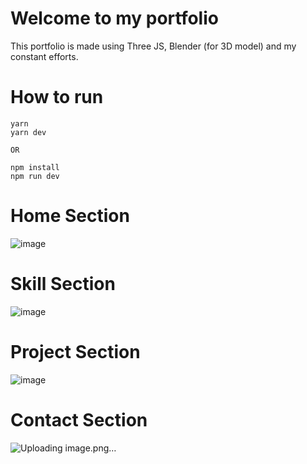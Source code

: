 # Welcome to my portfolio
This portfolio is made using Three JS, Blender (for 3D model) and my constant efforts.
# How to run

```
yarn
yarn dev

OR

npm install
npm run dev
```
# Home Section
![image](https://github.com/Sodium-Man/NamaN-Portfolio/assets/110275891/4597193c-32d5-436b-b7a1-5ad758f43bb5)
# Skill Section
![image](https://github.com/Sodium-Man/NamaN-Portfolio/assets/110275891/1f67316e-7d66-4c74-930e-97a02e298f58)
# Project Section
![image](https://github.com/Sodium-Man/NamaN-Portfolio/assets/110275891/55281e78-b04a-41ff-93fd-c5fd15e588f9)
# Contact Section
![Uploading image.png…]()



